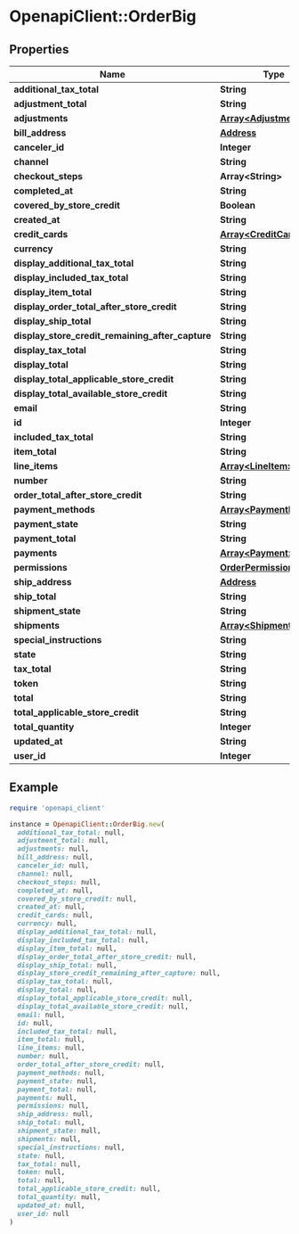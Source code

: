 # OpenapiClient::OrderBig

## Properties

| Name | Type | Description | Notes |
| ---- | ---- | ----------- | ----- |
| **additional_tax_total** | **String** |  | [optional] |
| **adjustment_total** | **String** |  | [optional] |
| **adjustments** | [**Array&lt;Adjustment&gt;**](Adjustment.md) |  | [optional] |
| **bill_address** | [**Address**](Address.md) |  | [optional] |
| **canceler_id** | **Integer** |  | [optional] |
| **channel** | **String** |  | [optional] |
| **checkout_steps** | **Array&lt;String&gt;** |  | [optional] |
| **completed_at** | **String** |  | [optional] |
| **covered_by_store_credit** | **Boolean** |  | [optional] |
| **created_at** | **String** |  | [optional] |
| **credit_cards** | [**Array&lt;CreditCard&gt;**](CreditCard.md) |  | [optional] |
| **currency** | **String** |  | [optional] |
| **display_additional_tax_total** | **String** |  | [optional] |
| **display_included_tax_total** | **String** |  | [optional] |
| **display_item_total** | **String** |  | [optional] |
| **display_order_total_after_store_credit** | **String** |  | [optional] |
| **display_ship_total** | **String** |  | [optional] |
| **display_store_credit_remaining_after_capture** | **String** |  | [optional] |
| **display_tax_total** | **String** |  | [optional] |
| **display_total** | **String** |  | [optional] |
| **display_total_applicable_store_credit** | **String** |  | [optional] |
| **display_total_available_store_credit** | **String** |  | [optional] |
| **email** | **String** |  | [optional] |
| **id** | **Integer** |  | [optional] |
| **included_tax_total** | **String** |  | [optional] |
| **item_total** | **String** |  | [optional] |
| **line_items** | [**Array&lt;LineItem&gt;**](LineItem.md) |  | [optional] |
| **number** | **String** |  | [optional] |
| **order_total_after_store_credit** | **String** |  | [optional] |
| **payment_methods** | [**Array&lt;PaymentMethod&gt;**](PaymentMethod.md) |  | [optional] |
| **payment_state** | **String** |  | [optional] |
| **payment_total** | **String** |  | [optional] |
| **payments** | [**Array&lt;Payment&gt;**](Payment.md) |  | [optional] |
| **permissions** | [**OrderPermissions**](OrderPermissions.md) |  | [optional] |
| **ship_address** | [**Address**](Address.md) |  | [optional] |
| **ship_total** | **String** |  | [optional] |
| **shipment_state** | **String** |  | [optional] |
| **shipments** | [**Array&lt;Shipment&gt;**](Shipment.md) |  | [optional] |
| **special_instructions** | **String** |  | [optional] |
| **state** | **String** |  | [optional] |
| **tax_total** | **String** |  | [optional] |
| **token** | **String** |  | [optional] |
| **total** | **String** |  | [optional] |
| **total_applicable_store_credit** | **String** |  | [optional] |
| **total_quantity** | **Integer** |  | [optional] |
| **updated_at** | **String** |  | [optional] |
| **user_id** | **Integer** |  | [optional] |

## Example

```ruby
require 'openapi_client'

instance = OpenapiClient::OrderBig.new(
  additional_tax_total: null,
  adjustment_total: null,
  adjustments: null,
  bill_address: null,
  canceler_id: null,
  channel: null,
  checkout_steps: null,
  completed_at: null,
  covered_by_store_credit: null,
  created_at: null,
  credit_cards: null,
  currency: null,
  display_additional_tax_total: null,
  display_included_tax_total: null,
  display_item_total: null,
  display_order_total_after_store_credit: null,
  display_ship_total: null,
  display_store_credit_remaining_after_capture: null,
  display_tax_total: null,
  display_total: null,
  display_total_applicable_store_credit: null,
  display_total_available_store_credit: null,
  email: null,
  id: null,
  included_tax_total: null,
  item_total: null,
  line_items: null,
  number: null,
  order_total_after_store_credit: null,
  payment_methods: null,
  payment_state: null,
  payment_total: null,
  payments: null,
  permissions: null,
  ship_address: null,
  ship_total: null,
  shipment_state: null,
  shipments: null,
  special_instructions: null,
  state: null,
  tax_total: null,
  token: null,
  total: null,
  total_applicable_store_credit: null,
  total_quantity: null,
  updated_at: null,
  user_id: null
)
```

